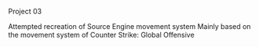 Project 03

Attempted recreation of Source Engine movement system
Mainly based on the movement system of Counter Strike: Global Offensive
